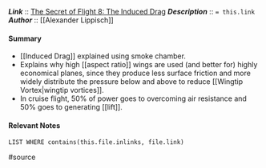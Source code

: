 ***Link***      :: [The Secret of Flight 8: The Induced Drag](https://www.youtube.com/watch?v=aP8jvyD1Ovc)
***Description***      :: `= this.link`
***Author*** :: [[Alexander Lippisch]]

#### Summary
* [[Induced Drag]] explained using smoke chamber.
* Explains why high [[aspect ratio]] wings are used (and better for) highly economical planes, since they produce less surface friction and more widely distribute the pressure below and above to reduce [[Wingtip Vortex|wingtip vortices]].
* In cruise flight, 50% of power goes to overcoming air resistance and 50% goes to generating [[lift]].

#### Relevant Notes
```dataview
LIST WHERE contains(this.file.inlinks, file.link)
```

#source